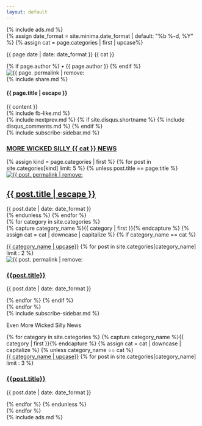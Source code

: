 ```yaml
---
layout: default
---
```

<div class = 'ads-container'>{% include ads.md %}</div>
<section class = 'flex-in'>
  <article class="post child main" itemscope itemtype="http://schema.org/BlogPosting">
    <section class="post-header">
      <div class="post-meta">
        {% assign date_format = site.minima.date_format | default: "%b %-d, %Y" %}
        {% assign cat = page.categories | first | upcase%}
      <p class = 'flex out'>
        <time class="post-meta" datetime="{{ page.date | date_to_xmlschema }}" itemprop="datePublished">
        {{ page.date | date: date_format }}</time>
        <span class = 'right {{ cat | downcase }}'>{{ cat }}</span>
      </p>
        {% if page.author %}
          • <span itemprop="author" itemscope itemtype="http://schema.org/Person"><span itemprop="name">{{ page.author }}</span></span>
        {% endif %}
      </div>
      <img src = '{{ site.baseurl }}/assets/posts/{{ page. permalink | remove: '/'}}.jpg' alt = '{{ page. permalink | remove: '/'}}'>
      <div class = 'holder'>{% include share.md %}</div>
      <h1 class="post-title {{ page.categories | first | downcase}}" itemprop="name headline">{{ page.title | escape }}</h1>
    </section>
    <div class="post-content" itemprop="articleBody">
      {{ content }}
    </div>
    <div class = 'fb-holder'>{% include fb-like.md %}</div>
    {% include nextprev.md %}
    {% if site.disqus.shortname %}
      {% include disqus_comments.md %}
    {% endif %}
    <div class = 'mobile'>{% include subscribe-sidebar.md %}</div>
    <span class = 'mark'>
    <a  href="{{site.baseurl}}/category/{{  cat | downcase}}"></span><h3 class="flex category-head {{ cat |downcase }}"><span>MORE WICKED SILLY {{ cat }} NEWS</span></h3></a>
    <div class = 'flex out related-posts'>
      {% assign kind = page.categories | first %}
       {% for post in site.categories[kind] limit: 5 %}
          {% unless post.title == page.title %}
           <div  class = 'child duo flex-down'>
              <a href="{{ site.baseurl }}{{ post.url }}">
              <img src = '{{ site.baseurl }}/assets/posts/{{ post.permalink | remove: '/'}}.jpg' alt = '{{ post. permalink | remove: '/'}}'>
              <h2 itemprop="name headline">{{ post.title | escape }}</h2></a>
              <time class="post-meta" >{{ post.date | date: date_format }}</time>
           </div>
          {% endunless %}
       {% endfor %}
    </div>
  </article>
  <aside class = ' child third'>
   <div id="archives">
      {% for category in site.categories %}
        <div class="archive-group">
          {% capture category_name %}{{ category | first }}{% endcapture %}
          {% assign cat = cat | downcase | capitalize %}
            {% if category_name == cat %}
            <div id="#{{ category_name | slugize }}"></div>
            <p></p>
            <a  href="{{site.baseurl}}/category/{{  category_name | downcase }}" class="right category-head {{ category_name | downcase }}">{{ category_name | upcase}}</a>
            <a name="{{ category_name | slugize }}" class = 'mark'></a>
            {% for post in site.categories[category_name] limit : 2 %}
              <div class="archive-item">
                <img src = '{{ site.baseurl }}/assets/posts/{{ post.permalink | remove: '/'}}.jpg' alt = '{{ post. permalink | remove: '/'}}'>
                <h3><a href="{{ site.baseurl }}{{ post.url }}">{{post.title}}</a></h3>
                <p><span class="post-meta">{{ post.date | date: date_format }}</span></p>
              </div>
            {% endfor %}
            {% endif %}
        </div>
      {% endfor %}
      <div class = 'desktop'>{% include subscribe-sidebar.md %}</div>
      <p class = 'more'>Even More Wicked Silly News</p>
      <div class="archive-group">
      {% for category in site.categories %}
        {% capture category_name %}{{ category | first }}{% endcapture %}
         {% assign cat = cat | downcase | capitalize %}
          {% unless category_name == cat %}
          <div id="#{{ category_name | slugize }}"></div>
          <a  href="{{site.baseurl}}/category/{{  category_name | downcase }}" class="right category-head {{ category_name | downcase }} mark">{{ category_name | upcase}}</a>
          {% for post in site.categories[category_name] limit : 3 %}
            <div class="archive-item">
              <h3><a href="{{ site.baseurl }}{{ post.url }}">{{post.title}}</a></h3>
              <p><span class="post-meta">{{ post.date | date: date_format }}</span></p>
            </div>
          {% endfor %}
          {% endunless %}
      </div>
    {% endfor %}
    </div>
  </aside>
</section>
<div class = 'ads-container'>{% include ads.md %}</div>